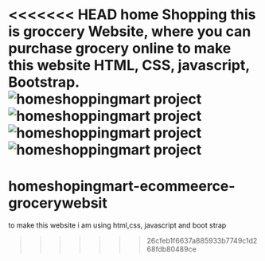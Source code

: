 <<<<<<< HEAD
home Shopping this is groccery Website, where you can purchase grocery online
 to make this website HTML, CSS, javascript, Bootstrap.
![ homeshoppingmart project](am1.png) 
![ homeshoppingmart project](am2.png)
![ homeshoppingmart project](basket.png )
![ homeshoppingmart project](amazon345.png) 
=======
# homeshopingmart-ecommeerce-grocerywebsit
to make this website i am using html,css, javascript and boot strap 
>>>>>>> 26cfeb1f6637a885933b7749c1d268fdb80489ce

